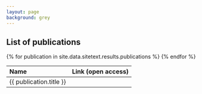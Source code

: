 ```yaml
---
layout: page
background: grey
---
```


<div class="col-lg-12 text-center mb-4">
	<h2 class="section-heading text-uppercase">List of publications</h2>
</div>

<div class="col-lg-12 text-center">
	<table class="table table-striped" style="text-align: left">
		<thead>
			<tr>
				<th>Name</th>
				<th>Link (open access)</th>
			</tr>
		</thead>
		<tbody>
			{% for publication in site.data.sitetext.results.publications %}
			<tr>
				<td>{{ publication.title }}</td>
				<td><a href="{{ publication.link }}"><i class="fas fa-external-link-alt"></i></a></td>
			</tr>
			{% endfor %}
		</tbody>
	</table>
</div>

<div style="height: 150px;"></div>

